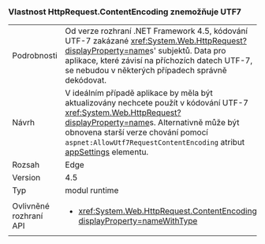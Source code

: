 ### <a name="httprequestcontentencoding-property-prohibits-utf7"></a>Vlastnost HttpRequest.ContentEncoding znemožňuje UTF7

|   |   |
|---|---|
|Podrobnosti|Od verze rozhraní .NET Framework 4.5, kódování UTF-7 zakázané <xref:System.Web.HttpRequest?displayProperty=name>s' subjektů. Data pro aplikace, které závisí na příchozích datech UTF-7, se nebudou v některých případech správně dekódovat.|
|Návrh|V ideálním případě aplikace by měla být aktualizovány nechcete použít v kódování UTF-7 <xref:System.Web.HttpRequest?displayProperty=name>s. Alternativně může být obnovena starší verze chování pomocí <code>aspnet:AllowUtf7RequestContentEncoding</code> atribut [appSettings](https://msdn.microsoft.com/library/hh975440(v=vs.110).aspx) elementu.|
|Rozsah|Edge|
|Version|4.5|
|Typ|modul runtime|
|Ovlivněné rozhraní API|<ul><li><xref:System.Web.HttpRequest.ContentEncoding?displayProperty=nameWithType></li></ul>|


